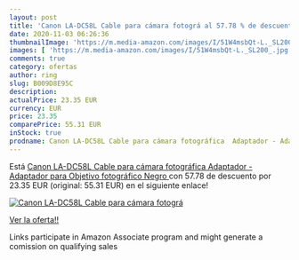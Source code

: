 ```yaml
---
layout: post
title: 'Canon LA-DC58L Cable para cámara fotográ al 57.78 % de descuento'
date: 2020-11-03 06:26:36
thumbnailImage: 'https://m.media-amazon.com/images/I/51W4msbQt-L._SL200_.jpg'
images: [ 'https://m.media-amazon.com/images/I/51W4msbQt-L._SL200_.jpg' ]
comments: true
category: ofertas
author: ring
slug: B009D8E95C
description:
actualPrice: 23.35 EUR
currency: EUR
price: 23.35
comparePrice: 55.31 EUR
inStock: true
prodname: Canon LA-DC58L Cable para cámara fotográfica  Adaptador - Adaptador para Objetivo fotográfico  Negro 
---
```


Está [Canon LA-DC58L Cable para cámara fotográfica  Adaptador - Adaptador para Objetivo fotográfico  Negro ](https://www.amazon.es/dp/B009D8E95C/?tag=tolees-21) con 57.78 de descuento por 23.35 EUR (original: 55.31 EUR) en el siguiente enlace!

[![Canon LA-DC58L Cable para cámara fotográ](https://m.media-amazon.com/images/I/51W4msbQt-L._SL200_.jpg)](https://www.amazon.es/dp/B009D8E95C/?tag=tolees-21)

[Ver la oferta!!](https://www.amazon.es/dp/B009D8E95C/?tag=tolees-21)

Links participate in Amazon Associate program and might generate a comission on qualifying sales


